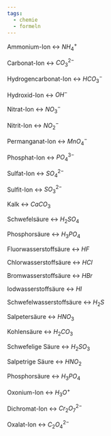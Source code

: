 ```yaml
---
tags:
  - chemie
  - formeln
---
```

Ammonium-Ion <-> $NH_4^+$
<!--SR:!2024-09-14,57,318!2025-03-15,190,320-->

Carbonat-Ion <-> $CO_3^{2-}$
<!--SR:!2025-02-21,166,326!2025-01-04,120,283-->

Hydrogencarbonat-Ion <-> $HCO_3^-$
<!--SR:!2024-11-12,90,280!2024-09-17,7,194-->
Hydroxid-Ion <-> $OH^-$
<!--SR:!2025-01-10,126,306!2025-02-05,150,314-->

Nitrat-Ion <-> $NO_3^-$
<!--SR:!2025-02-15,162,314!2024-10-16,73,286-->

Nitrit-Ion <-> $NO_2^-$
<!--SR:!2025-01-25,141,303!2025-02-21,166,314-->

Permanganat-Ion <-> $MnO_4^-$
<!--SR:!2025-03-06,179,314!2025-02-27,174,320-->

Phosphat-Ion <-> $PO_4^{3-}$
<!--SR:!2025-04-05,207,320!2025-03-01,176,303-->

Sulfat-Ion <-> $SO_4^{2-}$
<!--SR:!2025-01-07,123,283!2025-03-08,181,326-->

Sulfit-Ion <-> $SO_3^{2-}$
<!--SR:!2025-03-26,199,320!2025-02-03,150,314-->

Kalk <-> $CaCO_3$
<!--SR:!2024-09-23,17,260!2024-10-14,73,283-->

Schwefelsäure <-> $H_2SO_4$
<!--SR:!2024-11-07,88,274!2025-01-19,135,283-->

Phosphorsäure <-> $H_3PO_4$
<!--SR:!2025-01-21,137,286!2024-10-30,83,306-->

Fluorwasserstoffsäure <-> $HF$
<!--SR:!2024-10-03,24,280!2024-12-11,117,303-->


Chlorwasserstoffsäure <-> $HCl$
<!--SR:!2025-01-11,127,303!2025-01-04,117,294-->

Bromwasserstoffsäure <-> $HBr$
<!--SR:!2025-03-03,178,320!2025-03-10,183,314-->

Iodwasserstoffsäure <-> $HI$
<!--SR:!2025-02-10,157,319!2025-02-12,157,320-->

Schwefelwasserstoffsäure <-> $H_2S$
<!--SR:!2024-09-27,19,286!2025-01-07,123,299-->

Salpetersäure <-> $HNO_3$
<!--SR:!2024-12-02,108,299!2024-10-14,58,280-->

Kohlensäure <-> $H_2CO_3$
<!--SR:!2025-02-25,170,320!2024-11-07,62,283-->

Schwefelige Säure <-> $H_2SO_3$
<!--SR:!2024-11-18,73,274!2024-10-28,50,243-->

Salpetrige Säure <-> $HNO_2$
<!--SR:!2024-12-26,111,286!2024-10-12,65,254-->

Phosphorsäure <-> $H_3PO_4$
<!--SR:!2024-11-02,86,283!2024-12-15,100,280-->

Oxonium-Ion <-> $H_3O^+$
<!--SR:!2025-04-12,211,326!2024-11-24,102,283-->

Dichromat-Ion <-> $Cr_2O_7^{2-}$
<!--SR:!2024-09-17,40,263!2024-10-01,64,294-->

Oxalat-Ion <-> $C_2O_4^{2-}$
<!--SR:!2024-09-14,51,306!2024-12-04,109,283-->

